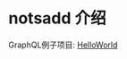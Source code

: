 # notsadd 介绍

GraphQL例子项目: [HelloWorld][HelloWorld]

[HelloWorld]: <https://github.com/yjkhtddx/notadd_example/blob/master/HelloWorld> "HelloWorld"
